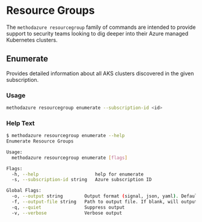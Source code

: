 # Resource Groups

The `methodazure resourcegroup` family of commands are intended to provide support to security teams looking to dig deeper into their Azure managed Kubernetes clusters.

## Enumerate

Provides detailed information about all AKS clusters discovered in the given subscription.

### Usage

```bash
methodazure resourcegroup enumerate --subscription-id <id>
```

### Help Text

```bash
$ methodazure resourcegroup enumerate --help
Enumerate Resource Groups

Usage:
  methodazure resourcegroup enumerate [flags]

Flags:
  -h, --help                     help for enumerate
  -s, --subscription-id string   Azure subscription ID

Global Flags:
  -o, --output string        Output format (signal, json, yaml). Default value is signal (default "signal")
  -f, --output-file string   Path to output file. If blank, will output to STDOUT
  -q, --quiet                Suppress output
  -v, --verbose              Verbose output
```
